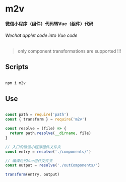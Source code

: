 # m2v

#### 微信小程序（组件）代码转Vue（组件）代码
###### Wechat applet code into Vue code

> only component transformations are supported !!!

## Scripts

```sh

npm i m2v

```

## Use


```js

const path = require('path')
const { transform } = require('m2v')

const resolve = (file) => {
  return path.resolve(__dirname, file)
}

// 入口的微信小程序组件文件夹
const entry = resolve('./components/')

// 编译后的Vue组件文件夹
const output = resolve('./outComponents/')

transform(entry, output)

```